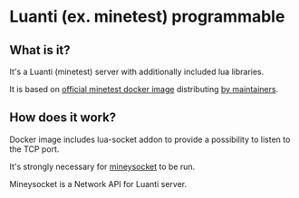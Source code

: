 # Luanti (ex. minetest) programmable

## What is it?

It's a Luanti (minetest) server with additionally included lua libraries.

It is based on [official minetest docker image](https://github.com/minetest/minetest/blob/master/Dockerfile) distributing [by maintainers](https://github.com/minetest/minetest/blob/master/doc/docker_server.md).

## How does it work?

Docker image includes lua-socket addon to provide a possibility to listen to the TCP port.

It's strongly necessary for [mineysocket](https://github.com/bvn13/mineysocket/tree/dev) to be run.

Mineysocket is a Network API for Luanti server.

